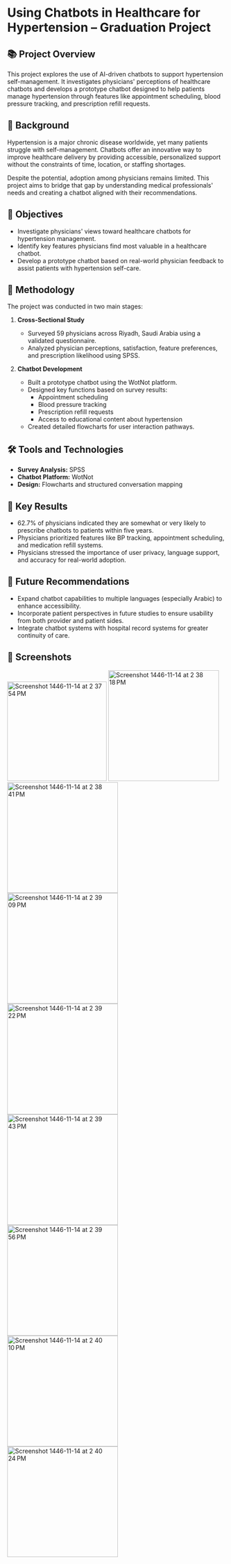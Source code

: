 # Using Chatbots in Healthcare for Hypertension – Graduation Project

## 📚 Project Overview
This project explores the use of AI-driven chatbots to support hypertension self-management. It investigates physicians' perceptions of healthcare chatbots and develops a prototype chatbot designed to help patients manage hypertension through features like appointment scheduling, blood pressure tracking, and prescription refill requests.

## 🏥 Background
Hypertension is a major chronic disease worldwide, yet many patients struggle with self-management. Chatbots offer an innovative way to improve healthcare delivery by providing accessible, personalized support without the constraints of time, location, or staffing shortages.

Despite the potential, adoption among physicians remains limited. This project aims to bridge that gap by understanding medical professionals' needs and creating a chatbot aligned with their recommendations.

## 🎯 Objectives
- Investigate physicians' views toward healthcare chatbots for hypertension management.
- Identify key features physicians find most valuable in a healthcare chatbot.
- Develop a prototype chatbot based on real-world physician feedback to assist patients with hypertension self-care.

## 🧪 Methodology
The project was conducted in two main stages:

1. **Cross-Sectional Study**  
   - Surveyed 59 physicians across Riyadh, Saudi Arabia using a validated questionnaire.
   - Analyzed physician perceptions, satisfaction, feature preferences, and prescription likelihood using SPSS.

2. **Chatbot Development**  
   - Built a prototype chatbot using the WotNot platform.  
   - Designed key functions based on survey results:
     - Appointment scheduling
     - Blood pressure tracking
     - Prescription refill requests
     - Access to educational content about hypertension
   - Created detailed flowcharts for user interaction pathways.

## 🛠️ Tools and Technologies
- **Survey Analysis:** SPSS
- **Chatbot Platform:** WotNot
- **Design:** Flowcharts and structured conversation mapping

## 📝 Key Results
- 62.7% of physicians indicated they are somewhat or very likely to prescribe chatbots to patients within five years.
- Physicians prioritized features like BP tracking, appointment scheduling, and medication refill systems.
- Physicians stressed the importance of user privacy, language support, and accuracy for real-world adoption.

## 🔮 Future Recommendations
- Expand chatbot capabilities to multiple languages (especially Arabic) to enhance accessibility.
- Incorporate patient perspectives in future studies to ensure usability from both provider and patient sides.
- Integrate chatbot systems with hospital record systems for greater continuity of care.

## 📸 Screenshots

<img width="229" alt="Screenshot 1446-11-14 at 2 37 54 PM" src="https://github.com/user-attachments/assets/de5902da-272e-4564-ac7a-6990ab82c6a2" />
<img width="255" alt="Screenshot 1446-11-14 at 2 38 18 PM" src="https://github.com/user-attachments/assets/53fe44d4-5a06-4106-900c-2f715d61ceea" />
<img width="255" alt="Screenshot 1446-11-14 at 2 38 41 PM" src="https://github.com/user-attachments/assets/40aebba6-106b-422e-a2d6-cd060901861e" />
<img width="255" alt="Screenshot 1446-11-14 at 2 39 09 PM" src="https://github.com/user-attachments/assets/b0a12585-a4f2-43c6-9569-ba21cbab9362" />
<img width="255" alt="Screenshot 1446-11-14 at 2 39 22 PM" src="https://github.com/user-attachments/assets/abaf2128-1105-4a21-b8df-d111b7adb419" />
<img width="255" alt="Screenshot 1446-11-14 at 2 39 43 PM" src="https://github.com/user-attachments/assets/605924f9-6118-4484-9947-97effecb4bd0" />
<img width="255" alt="Screenshot 1446-11-14 at 2 39 56 PM" src="https://github.com/user-attachments/assets/3a676f1b-106e-4eed-8077-905271d1f4c5" />
<img width="255" alt="Screenshot 1446-11-14 at 2 40 10 PM" src="https://github.com/user-attachments/assets/914b2acb-9c0f-4a57-8ae7-ebd64f95c6d7" />
<img width="255" alt="Screenshot 1446-11-14 at 2 40 24 PM" src="https://github.com/user-attachments/assets/6ab6517e-c623-4984-8a2b-ea78684d2ba7" />







